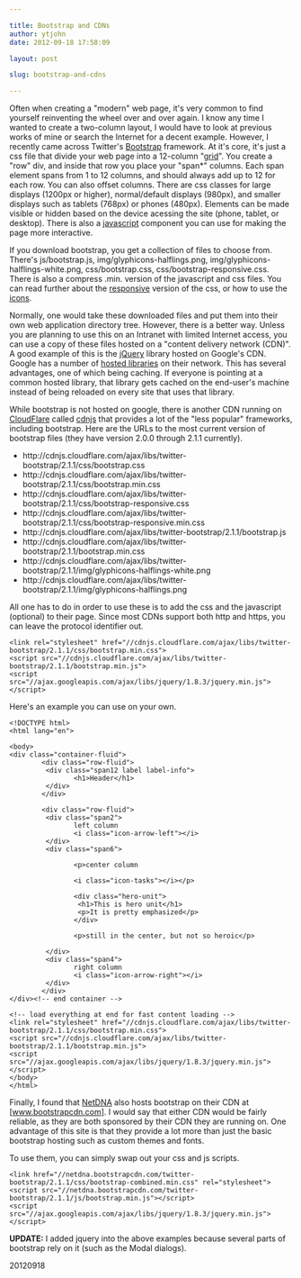 ```yaml
---

title: Bootstrap and CDNs
author: ytjohn
date: 2012-09-18 17:58:09

layout: post

slug: bootstrap-and-cdns

---
```

Often when creating a "modern" web page, it's very common to find yourself reinventing the wheel over and over again. I know any time I wanted to create a two-column layout, I would have to look at previous works of mine or search the Internet for a decent example. However, I recently came across Twitter's <a href="http://twitter.github.com/bootstrap/index.html" title="Twitter Bootstrap">Bootstrap</a> framework. At it's core, it's just a css file that divide your web page into a 12-column "<a href="http://twitter.github.com/bootstrap/scaffolding.html#grid">grid</a>". You create a "row" div, and inside that row you place your "span*" columns. Each span element spans from 1 to 12 columns, and should always add up to 12 for each row. You can also offset columns. There are css classes for large displays (1200px or higher), normal/default displays (980px), and smaller displays such as tablets (768px) or phones (480px). Elements can be made visible or hidden based on the device acessing the site (phone, tablet, or desktop). There is also a <a href="http://twitter.github.com/bootstrap/javascript.html" title="Bootstrap Javascript">javascript</a> component you can use for making the page more interactive.

If you download bootstrap, you get a collection of files to choose from. There's js/bootstrap.js, img/glyphicons-halflings.png, img/glyphicons-halflings-white.png, css/bootstrap.css, css/bootstrap-responsive.css. There is also a compress .min. version of the javascript and css files. You can read further about the <a href="http://twitter.github.com/bootstrap/scaffolding.html#responsive">responsive</a> version of the css, or how to use the <a href="http://twitter.github.com/bootstrap/base-css.html#icons">icons</a>.

Normally, one would take these downloaded files and put them into their own web application directory tree. However, there is a better way. Unless you are planning to use this on an Intranet with limited Internet access, you can use a copy of these files hosted on a "content delivery network (CDN)". A good example of this is the <a href="http://jquery.org/">jQuery</a> library hosted on Google's CDN. Google has a number of <a href="https://developers.google.com/speed/libraries/devguide">hosted libraries</a> on their network. This has several advantages, one of which being caching. If everyone is pointing at a common hosted library, that library gets cached on the end-user's machine instead of being reloaded on every site that uses that library.

While bootstrap is not hosted on google, there is another CDN running on <a href="http://www.cloudflare.com">CloudFlare</a> called <a href="http://cdnjs.com/">cdnjs</a> that provides a lot of the "less popular" frameworks, including bootstrap. Here are the URLs to the most current version of bootstrap files (they have version 2.0.0 through 2.1.1 currently).

<ul>
<li>http://cdnjs.cloudflare.com/ajax/libs/twitter-bootstrap/2.1.1/css/bootstrap.css</li>
<li>http://cdnjs.cloudflare.com/ajax/libs/twitter-bootstrap/2.1.1/css/bootstrap.min.css</li>
<li>http://cdnjs.cloudflare.com/ajax/libs/twitter-bootstrap/2.1.1/css/bootstrap-responsive.css</li>
<li>http://cdnjs.cloudflare.com/ajax/libs/twitter-bootstrap/2.1.1/css/bootstrap-responsive.min.css</li>
<li>http://cdnjs.cloudflare.com/ajax/libs/twitter-bootstrap/2.1.1/bootstrap.js</li>
<li>http://cdnjs.cloudflare.com/ajax/libs/twitter-bootstrap/2.1.1/bootstrap.min.css</li>
<li>http://cdnjs.cloudflare.com/ajax/libs/twitter-bootstrap/2.1.1/img/glyphicons-halflings-white.png</li>
<li>http://cdnjs.cloudflare.com/ajax/libs/twitter-bootstrap/2.1.1/img/glyphicons-halflings.png</li>
</ul>

All one has to do in order to use these is to add the css and the javascript (optional) to their page. Since most CDNs support both http and https, you can leave the protocol identifier out.

<pre><code>&lt;link rel="stylesheet" href="//cdnjs.cloudflare.com/ajax/libs/twitter-bootstrap/2.1.1/css/bootstrap.min.css"&gt;
&lt;script src="//cdnjs.cloudflare.com/ajax/libs/twitter-bootstrap/2.1.1/bootstrap.min.js"&gt;
&lt;script src="//ajax.googleapis.com/ajax/libs/jquery/1.8.3/jquery.min.js"&gt;&lt;/script&gt;
</code></pre>

Here's an example you can use on your own.

<pre><code>&lt;!DOCTYPE html&gt;
&lt;html lang="en"&gt;

&lt;body&gt;
&lt;div class="container-fluid"&gt;
        &lt;div class="row-fluid"&gt;
         &lt;div class="span12 label label-info"&gt;
                &lt;h1&gt;Header&lt;/h1&gt;
         &lt;/div&gt;
        &lt;/div&gt;

        &lt;div class="row-fluid"&gt;
         &lt;div class="span2"&gt;
                left column
                &lt;i class="icon-arrow-left"&gt;&lt;/i&gt;
         &lt;/div&gt;
         &lt;div class="span6"&gt;

                &lt;p&gt;center column

                &lt;i class="icon-tasks"&gt;&lt;/i&gt;&lt;/p&gt;

                &lt;div class="hero-unit"&gt;
                 &lt;h1&gt;This is hero unit&lt;/h1&gt;
                 &lt;p&gt;It is pretty emphasized&lt;/p&gt;
                &lt;/div&gt;

                &lt;p&gt;still in the center, but not so heroic&lt;/p&gt;

         &lt;/div&gt;
         &lt;div class="span4"&gt;
                right column
                &lt;i class="icon-arrow-right"&gt;&lt;/i&gt;
         &lt;/div&gt;
        &lt;/div&gt;
&lt;/div&gt;&lt;!-- end container --&gt;

&lt;!-- load everything at end for fast content loading --&gt;
&lt;link rel="stylesheet" href="//cdnjs.cloudflare.com/ajax/libs/twitter-bootstrap/2.1.1/css/bootstrap.min.css"&gt;
&lt;script src="//cdnjs.cloudflare.com/ajax/libs/twitter-bootstrap/2.1.1/bootstrap.min.js"&gt;
&lt;script src="//ajax.googleapis.com/ajax/libs/jquery/1.8.3/jquery.min.js"&gt;&lt;/script&gt;
&lt;/body&gt;
&lt;/html&gt;
</code></pre>

Finally, I found that <a href="http://www.netdna.com/">NetDNA</a> also hosts bootstrap on their CDN at [www.bootstrapcdn.com]. I would say that either CDN would be fairly reliable, as they are both sponsored by their CDN they are running on. One advantage of this site is that they provide a lot more than just the basic bootstrap hosting such as custom themes and fonts.

To use them, you can simply swap out your css and js scripts.

<pre><code>&lt;link href="//netdna.bootstrapcdn.com/twitter-bootstrap/2.1.1/css/bootstrap-combined.min.css" rel="stylesheet"&gt;
&lt;script src="//netdna.bootstrapcdn.com/twitter-bootstrap/2.1.1/js/bootstrap.min.js"&gt;&lt;/script&gt;
&lt;script src="//ajax.googleapis.com/ajax/libs/jquery/1.8.3/jquery.min.js"&gt;&lt;/script&gt;
</code></pre>

<strong>UPDATE:</strong> I added jquery into the above examples because several parts of bootstrap rely on it (such as the Modal dialogs).

20120918
